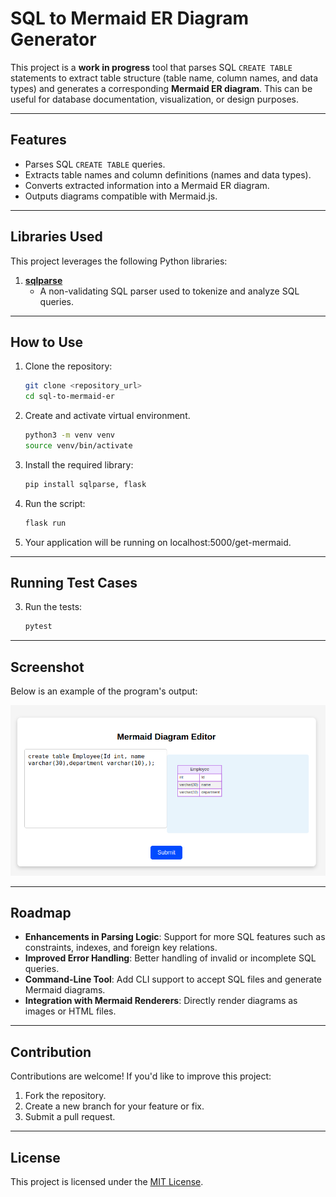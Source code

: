 # SQL to Mermaid ER Diagram Generator

This project is a **work in progress** tool that parses SQL `CREATE TABLE` statements to extract table structure (table name, column names, and data types) and generates a corresponding **Mermaid ER diagram**. This can be useful for database documentation, visualization, or design purposes.

---

## Features
- Parses SQL `CREATE TABLE` queries.
- Extracts table names and column definitions (names and data types).
- Converts extracted information into a Mermaid ER diagram.
- Outputs diagrams compatible with Mermaid.js.

---

## Libraries Used
This project leverages the following Python libraries:
1. **[sqlparse](https://pypi.org/project/sqlparse/)**  
   - A non-validating SQL parser used to tokenize and analyze SQL queries.

---

## How to Use
1. Clone the repository:
   ```bash
   git clone <repository_url>
   cd sql-to-mermaid-er
   ```
2. Create and activate virtual environment.
    ```bash
    python3 -m venv venv
    source venv/bin/activate
    ```
3. Install the required library:
   ```bash
   pip install sqlparse, flask
   ```
4. Run the script:
   ```bash
   flask run
   ```
5. Your application will be running on localhost:5000/get-mermaid.


---

## Running Test Cases

3. Run the tests:
   ```bash
   pytest
   ```

---

## Screenshot
Below is an example of the program's output:

![Program Screenshot](SqlToMermaid.png)

---

## Roadmap
- **Enhancements in Parsing Logic**: Support for more SQL features such as constraints, indexes, and foreign key relations.
- **Improved Error Handling**: Better handling of invalid or incomplete SQL queries.
- **Command-Line Tool**: Add CLI support to accept SQL files and generate Mermaid diagrams.
- **Integration with Mermaid Renderers**: Directly render diagrams as images or HTML files.

---

## Contribution
Contributions are welcome! If you'd like to improve this project:
1. Fork the repository.
2. Create a new branch for your feature or fix.
3. Submit a pull request.

---

## License
This project is licensed under the [MIT License]().